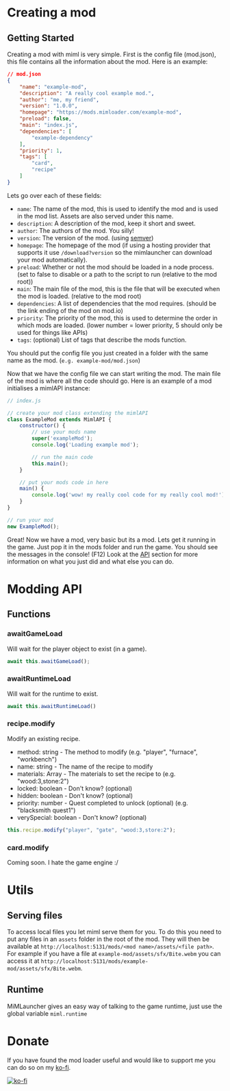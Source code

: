 # Creating a mod

## Getting Started
Creating a mod with miml is very simple. First is the config file (mod.json), this file contains all the information about the mod. Here is an example:
```json
// mod.json
{
    "name": "example-mod",
    "description": "A really cool example mod.",
    "author": "me, my friend",
    "version": "1.0.0",
    "homepage": "https://mods.mimloader.com/example-mod",
    "preload": false,
    "main": "index.js",
    "dependencies": [
        "example-dependency"
    ],
    "priority": 1,
    "tags": [
        "card",
        "recipe"
    ]
}
```

Lets go over each of these fields:
- `name`: The name of the mod, this is used to identify the mod and is used in the mod list. Assets are also served under this name.
- `description`: A description of the mod, keep it short and sweet.
- `author`: The authors of the mod. You silly!
- `version`: The version of the mod. (using [semver](https://semver.org/))
- `homepage`: The homepage of the mod (if using a hosting provider that supports it use `/download?version` so the mimlauncher can download your mod automatically).
- `preload`: Whether or not the mod should be loaded in a node process. (set to false to disable or a path to the script to run (relative to the mod root))
- `main`: The main file of the mod, this is the file that will be executed when the mod is loaded. (relative to the mod root)
- `dependencies`: A list of dependencies that the mod requires. (should be the link ending of the mod on mod.io)
- `priority`: The priority of the mod, this is used to determine the order in which mods are loaded. (lower number = lower priority, 5 should only be used for things like APIs)
- `tags`: (optional) List of tags that describe the mods function.

You should put the config file you just created in a folder with the same name as the mod. (`e.g. example-mod/mod.json`)

Now that we have the config file we can start writing the mod. The main file of the mod is where all the code should go. Here is an example of a mod initialises a mimlAPI instance:
```js
// index.js

// create your mod class extending the mimlAPI
class ExampleMod extends MimlAPI {
    constructor() {
        // use your mods name
        super('exampleMod');
        console.log('Loading example mod');

        // run the main code
        this.main();
    }

    // put your mods code in here
    main() {
        console.log('wow! my really cool code for my really cool mod!');
    }
}

// run your mod
new ExampleMod();
```

Great! Now we have a mod, very basic but its a mod. Lets get it running in the game. Just pop it in the mods folder and run the game. You should see the messages in the console! (F12)
Look at the [API](#modding-api) section for more information on what you just did and what else you can do.

# Modding API

## Functions

### awaitGameLoad
Will wait for the player object to exist (in a game).

```js
await this.awaitGameLoad();
```

### awaitRuntimeLoad
Will wait for the runtime to exist.

```js
await this.awaitRuntimeLoad()
```

### recipe.modify
Modify an existing recipe.

- method: string - The method to modify (e.g. "player", "furnace", "workbench")
- name: string - The name of the recipe to modify
- materials: Array - The materials to set the recipe to (e.g. "wood:3,stone:2")
- locked: boolean - Don't know? (optional)
- hidden: boolean - Don't know? (optional)
- priority: number - Quest completed to unlock (optional) (e.g. "blacksmith quest1")
- verySpecial: boolean - Don't know? (optional)

```js
this.recipe.modify("player", "gate", "wood:3,store:2");
```

### card.modify

Coming soon. I hate the game engine :/

# Utils
## Serving files
To access local files you let miml serve them for you. To do this you need to put any files in an `assets` folder in the root of the mod. They will then be available at `http://localhost:5131/mods/<mod name>/assets/<file path>`. For example if you have a file at `example-mod/assets/sfx/Bite.webm` you can access it at `http://localhost:5131/mods/example-mod/assets/sfx/Bite.webm`.

## Runtime
MiMLauncher gives an easy way of talking to the game runtime, just use the global variable `miml.runtime`

# Donate
If you have found the mod loader useful and would like to support me you can do so on my [ko-fi](https://ko-fi.com/J3J2R58HH).

[![ko-fi](https://ko-fi.com/img/githubbutton_sm.svg)](https://ko-fi.com/J3J2R58HH)
